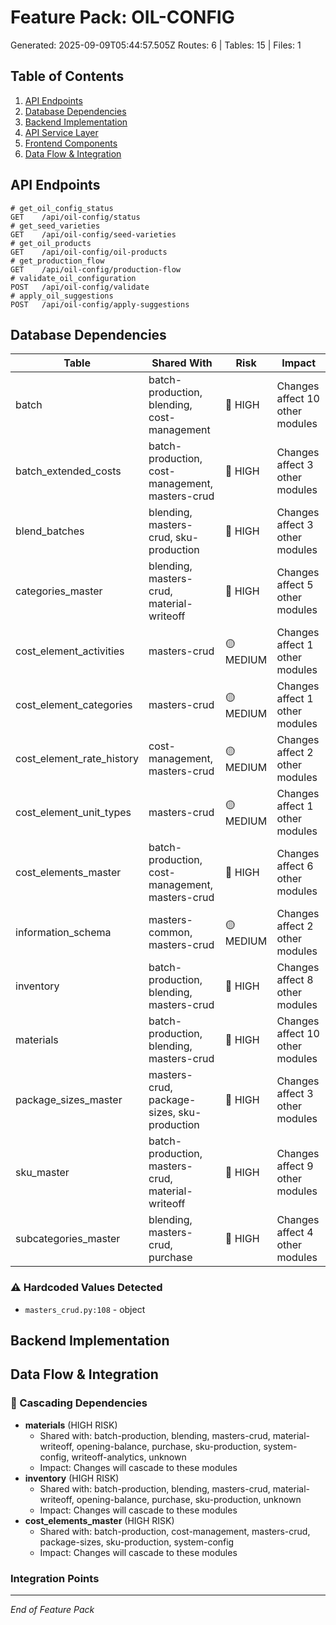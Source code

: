 # Feature Pack: OIL-CONFIG
Generated: 2025-09-09T05:44:57.505Z
Routes: 6 | Tables: 15 | Files: 1

## Table of Contents
1. [API Endpoints](#api-endpoints)
2. [Database Dependencies](#database-dependencies)
3. [Backend Implementation](#backend-implementation)
4. [API Service Layer](#api-service-layer)
5. [Frontend Components](#frontend-components)
6. [Data Flow & Integration](#data-flow--integration)

## API Endpoints
```
# get_oil_config_status
GET    /api/oil-config/status
# get_seed_varieties
GET    /api/oil-config/seed-varieties
# get_oil_products
GET    /api/oil-config/oil-products
# get_production_flow
GET    /api/oil-config/production-flow
# validate_oil_configuration
POST   /api/oil-config/validate
# apply_oil_suggestions
POST   /api/oil-config/apply-suggestions
```

## Database Dependencies
| Table | Shared With | Risk | Impact |
|-------|-------------|------|--------|
| batch | batch-production, blending, cost-management | 🔴 HIGH | Changes affect 10 other modules |
| batch_extended_costs | batch-production, cost-management, masters-crud | 🔴 HIGH | Changes affect 3 other modules |
| blend_batches | blending, masters-crud, sku-production | 🔴 HIGH | Changes affect 3 other modules |
| categories_master | blending, masters-crud, material-writeoff | 🔴 HIGH | Changes affect 5 other modules |
| cost_element_activities | masters-crud | 🟡 MEDIUM | Changes affect 1 other modules |
| cost_element_categories | masters-crud | 🟡 MEDIUM | Changes affect 1 other modules |
| cost_element_rate_history | cost-management, masters-crud | 🟡 MEDIUM | Changes affect 2 other modules |
| cost_element_unit_types | masters-crud | 🟡 MEDIUM | Changes affect 1 other modules |
| cost_elements_master | batch-production, cost-management, masters-crud | 🔴 HIGH | Changes affect 6 other modules |
| information_schema | masters-common, masters-crud | 🟡 MEDIUM | Changes affect 2 other modules |
| inventory | batch-production, blending, masters-crud | 🔴 HIGH | Changes affect 8 other modules |
| materials | batch-production, blending, masters-crud | 🔴 HIGH | Changes affect 10 other modules |
| package_sizes_master | masters-crud, package-sizes, sku-production | 🔴 HIGH | Changes affect 3 other modules |
| sku_master | batch-production, masters-crud, material-writeoff | 🔴 HIGH | Changes affect 9 other modules |
| subcategories_master | blending, masters-crud, purchase | 🔴 HIGH | Changes affect 4 other modules |

### ⚠️ Hardcoded Values Detected
- `masters_crud.py:108` - object

## Backend Implementation

## Data Flow & Integration
### 🔗 Cascading Dependencies
- **materials** (HIGH RISK)
  - Shared with: batch-production, blending, masters-crud, material-writeoff, opening-balance, purchase, sku-production, system-config, writeoff-analytics, unknown
  - Impact: Changes will cascade to these modules
- **inventory** (HIGH RISK)
  - Shared with: batch-production, blending, masters-crud, material-writeoff, opening-balance, purchase, sku-production, unknown
  - Impact: Changes will cascade to these modules
- **cost_elements_master** (HIGH RISK)
  - Shared with: batch-production, cost-management, masters-crud, package-sizes, sku-production, system-config
  - Impact: Changes will cascade to these modules

### Integration Points

---
*End of Feature Pack*